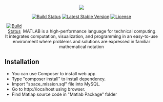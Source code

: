 <p align="center"><img src="https://laravel.com/assets/img/components/logo-laravel.svg"></p>

<p align="center">
<a href="https://travis-ci.org/laravel/framework"><img src="https://travis-ci.org/laravel/framework.svg" alt="Build Status"></a>
<a href="https://packagist.org/packages/laravel/framework"><img src="https://poser.pugx.org/laravel/framework/v/stable.svg" alt="Latest Stable Version"></a>
<a href="https://packagist.org/packages/laravel/framework"><img src="https://poser.pugx.org/laravel/framework/license.svg" alt="License"></a>
</p>

<p align="center">
<a href="https://www.mathworks.com/matlabcentral/profile/authors/8128735-meysam-mahooti?requestedDomain=www.mathworks.com"><img src="http://epidemiology.mit.edu/index_files/matlab_logo.jpg" style="max-width:10%" alt="Build Status"></a>
MATLAB is a high-performance language for technical computing. It integrates computation, visualization, and programming in an easy-to-use environment where problems and solutions are expressed in familiar mathematical notation
</p>

## Installation

- You can use Composer to install web app.
- Type "composer install" to install dependency.
- Import "space_mission.sql" file into MySQL.
- Go to http://localhost using browser. 
- Find Matlap source code in "Matlab Package" folder


